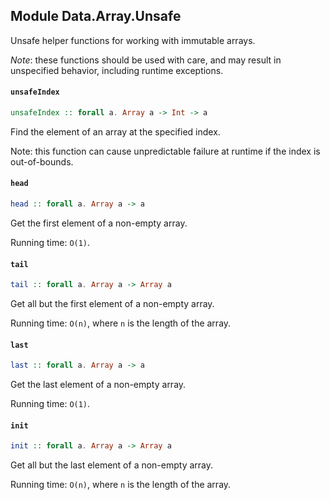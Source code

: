 ## Module Data.Array.Unsafe

Unsafe helper functions for working with immutable arrays.

_Note_: these functions should be used with care, and may result in unspecified
behavior, including runtime exceptions.

#### `unsafeIndex`

``` purescript
unsafeIndex :: forall a. Array a -> Int -> a
```

Find the element of an array at the specified index.

Note: this function can cause unpredictable failure at runtime if the index is out-of-bounds.

#### `head`

``` purescript
head :: forall a. Array a -> a
```

Get the first element of a non-empty array.

Running time: `O(1)`.

#### `tail`

``` purescript
tail :: forall a. Array a -> Array a
```

Get all but the first element of a non-empty array.

Running time: `O(n)`, where `n` is the length of the array.

#### `last`

``` purescript
last :: forall a. Array a -> a
```

Get the last element of a non-empty array.

Running time: `O(1)`.

#### `init`

``` purescript
init :: forall a. Array a -> Array a
```

Get all but the last element of a non-empty array.

Running time: `O(n)`, where `n` is the length of the array.


